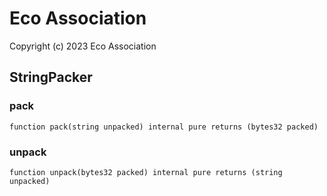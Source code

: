 # Eco Association

Copyright (c) 2023 Eco Association

## StringPacker

### pack

  ```solidity
  function pack(string unpacked) internal pure returns (bytes32 packed)
  ```

### unpack

  ```solidity
  function unpack(bytes32 packed) internal pure returns (string unpacked)
  ```

